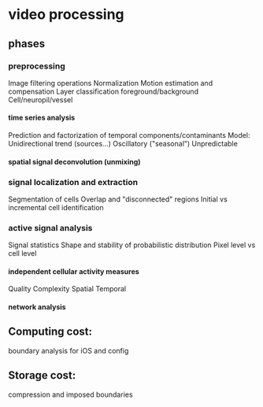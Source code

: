 # video processing


## phases

### preprocessing
Image filtering operations
Normalization
Motion estimation and compensation
Layer classification
  foreground/background
  Cell/neuropil/vessel


#### time series analysis
Prediction and factorization of temporal components/contaminants
Model:
  Unidirectional trend (sources...)
  Oscillatory ("seasonal")
  Unpredictable


#### spatial signal deconvolution (unmixing)

### signal localization and extraction
Segmentation of cells
Overlap and "disconnected" regions
Initial vs incremental cell identification

### active signal analysis
Signal statistics
  Shape and stability of probabilistic distribution
Pixel level vs cell level

#### independent cellular activity measures
Quality
Complexity
Spatial
Temporal

#### network analysis

## Computing cost:

  boundary analysis for iOS and config

## Storage cost:

  compression and imposed boundaries
